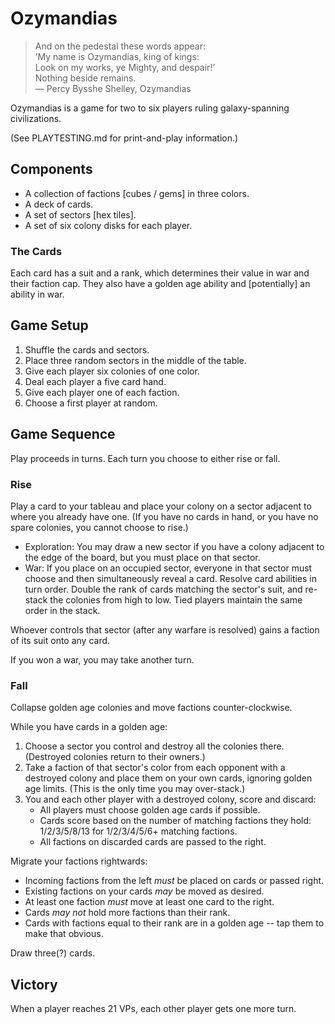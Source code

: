 # Ozymandias
> And on the pedestal these words appear:  
> ’My name is Ozymandias, king of kings:  
> Look on my works, ye Mighty, and despair!’  
> Nothing beside remains.  
> — Percy Bysshe Shelley, Ozymandias

Ozymandias is a game for two to six players ruling galaxy-spanning
civilizations.

(See PLAYTESTING.md for print-and-play information.)

## Components
- A collection of factions [cubes / gems] in three colors.
- A deck of cards.
- A set of sectors [hex tiles].
- A set of six colony disks for each player.

### The Cards
Each card has a suit and a rank, which determines their value in war and
their faction cap.  They also have a golden age ability and [potentially] an
ability in war.

## Game Setup
1. Shuffle the cards and sectors.
2. Place three random sectors in the middle of the table.
3. Give each player six colonies of one color.
4. Deal each player a five card hand.
5. Give each player one of each faction.
6. Choose a first player at random.

## Game Sequence
Play proceeds in turns.  Each turn you choose to either rise or fall.

### Rise
Play a card to your tableau and place your colony on a sector adjacent to
where you already have one.  (If you have no cards in hand, or you have no
spare colonies, you cannot choose to rise.)

- Exploration: You may draw a new sector if you have a colony adjacent to the
  edge of the board, but you must place on that sector.
- War: If you place on an occupied sector, everyone in that sector must
  choose and then simultaneously reveal a card.  Resolve card abilities in
  turn order.  Double the rank of cards matching the sector's suit, and
  re-stack the colonies from high to low.  Tied players maintain the same
  order in the stack.

Whoever controls that sector (after any warfare is resolved) gains a faction
of its suit onto any card.

If you won a war, you may take another turn.

### Fall
Collapse golden age colonies and move factions counter-clockwise.

While you have cards in a golden age:
1. Choose a sector you control and destroy all the colonies there.
   (Destroyed colonies return to their owners.)
2. Take a faction of that sector's color from each opponent with a destroyed
   colony and place them on your own cards, ignoring golden age limits.
   (This is the only time you may over-stack.)
3. You and each other player with a destroyed colony, score and discard:
   - All players must choose golden age cards if possible.
   - Cards score based on the number of matching factions they hold:
     1/2/3/5/8/13 for 1/2/3/4/5/6+ matching factions.
   - All factions on discarded cards are passed to the right.

Migrate your factions rightwards:
- Incoming factions from the left _must_ be placed on cards or passed right.
- Existing factions on your cards _may_ be moved as desired.
- At least one faction _must_ move at least one card to the right.
- Cards _may not_ hold more factions than their rank.
- Cards with factions equal to their rank are in a golden age -- tap them to
  make that obvious.

Draw three(?) cards.

## Victory
When a player reaches 21 VPs, each other player gets one more turn.
